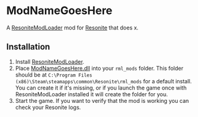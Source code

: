 # ModNameGoesHere

A [ResoniteModLoader](https://github.com/resonite-modding-group/ResoniteModLoader) mod for [Resonite](https://resonite.com/) that does x.

## Installation
1. Install [ResoniteModLoader](https://github.com/resonite-modding-group/ResoniteModLoader).
1. Place [ModNameGoesHere.dll](https://github.com/GithubUsername/RepoName/releases/latest/download/ModNameGoesHere.dll) into your `rml_mods` folder. This folder should be at `C:\Program Files (x86)\Steam\steamapps\common\Resonite\rml_mods` for a default install. You can create it if it's missing, or if you launch the game once with ResoniteModLoader installed it will create the folder for you.
1. Start the game. If you want to verify that the mod is working you can check your Resonite logs.
